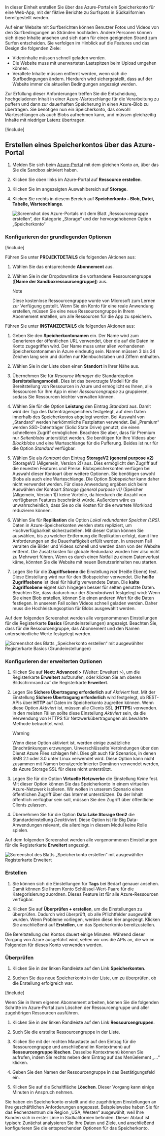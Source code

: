 In dieser Einheit erstellen Sie über das Azure-Portal ein Speicherkonto für eine Web-App, mit der fiktive Berichte zu Surfspots in Südkalifornien bereitgestellt werden.

Auf einer Website mit Surfberichten können Benutzer Fotos und Videos von den Surfbedingungen an Stränden hochladen. Andere Personen können sich diese Inhalte ansehen und sich dann für einen geeigneten Strand zum Surfen entscheiden. Sie verfolgen im Hinblick auf die Features und das Design die folgenden Ziele:

- Videoinhalte müssen schnell geladen werden.
- Die Website muss mit unerwarteten Lastspitzen beim Upload umgehen können.
- Veraltete Inhalte müssen entfernt werden, wenn sich die Surfbedingungen ändern. Hierdurch wird sichergestellt, dass auf der Website immer die aktuellen Bedingungen angezeigt werden.

Zur Erfüllung dieser Anforderungen treffen Sie die Entscheidung, hochgeladenen Inhalt in einer Azure-Warteschlange für die Verarbeitung zu puffern und dann zur dauerhaften Speicherung in einen Azure-Blob zu übertragen. Sie benötigen nun ein Speicherkonto, das sowohl Warteschlangen als auch Blobs aufnehmen kann, und müssen gleichzeitig Inhalte mit niedriger Latenz übertragen.

[!include[](../../../includes/azure-sandbox-activate.md)]

## <a name="use-the-azure-portal-to-create-a-storage-account"></a>Erstellen eines Speicherkontos über das Azure-Portal

1. Melden Sie sich beim [Azure-Portal](https://portal.azure.com/learn.docs.microsoft.com?azure-portal=true) mit dem gleichen Konto an, über das Sie die Sandbox aktiviert haben.

1. Klicken Sie oben links im Azure-Portal auf **Ressource erstellen**.

1. Klicken Sie im angezeigten Auswahlbereich auf **Storage**.

1. Klicken Sie rechts in diesem Bereich auf **Speicherkonto – Blob, Datei, Tabelle, Warteschlange**.

    ![Screenshot des Azure-Portals mit dem Blatt „Ressourcengruppe erstellen“, der Kategorie „Storage“ und der hervorgehobenen Option „Speicherkonto“](..\media\5-portal-storage-select.png)

### <a name="configure-the-basic-options"></a>Konfigurieren der grundlegenden Optionen

[!include[](../../../includes/azure-sandbox-regions-first-mention-note-friendly.md)]

Führen Sie unter **PROJEKTDETAILS** die folgenden Aktionen aus:

1. Wählen Sie das entsprechende **Abonnement** aus.

1. Wählen Sie in der Dropdownliste die vorhandene Ressourcengruppe (**<rgn>[Name der Sandboxressourcengruppe]</rgn>**) aus.

    > [!NOTE]
    > Diese kostenlose Ressourcengruppe wurde von Microsoft zum Lernen zur Verfügung gestellt. Wenn Sie ein Konto für eine reale Anwendung erstellen, müssen Sie eine neue Ressourcengruppe in Ihrem Abonnement erstellen, um alle Ressourcen für die App zu speichern.

Führen Sie unter **INSTANZDETAILS** die folgenden Aktionen aus:

1. Geben Sie den **Speicherkontonamen** ein. Der Name wird zum Generieren der öffentlichen URL verwendet, über die auf die Daten im Konto zugegriffen wird. Der Name muss unter allen vorhandenen Speicherkontonamen in Azure eindeutig sein. Namen müssen 3 bis 24 Zeichen lang sein und dürfen nur Kleinbuchstaben und Ziffern enthalten.

1. Wählen Sie in der Liste oben einen **Standort** in Ihrer Nähe aus.

1. Übernehmen Sie für _Resource Manager_ die Standardoption **Bereitstellungsmodell**. Dies ist das bevorzugte Modell für die Bereitstellung von Ressourcen in Azure und ermöglicht es Ihnen, alle Ressourcen für Ihre App in einer _Ressourcengruppe_ zu gruppieren, sodass Sie Ressourcen leichter verwalten können.

1. Wählen Sie für die Option **Leistung** den Eintrag _Standard_ aus. Damit wird der Typ des Datenträgerspeichers festgelegt, auf dem Daten innerhalb des Speicherkontos abgelegt werden. Bei Auswahl von „Standard“ werden herkömmliche Festplatten verwendet. Bei „Premium“ werden SSD-Datenträger (Solid State Drive) genutzt, die einen schnelleren Zugriff ermöglichen. Beachten Sie aber, dass für Premium nur _Seitenblobs_ unterstützt werden. Sie benötigen für Ihre Videos aber _Blockblobs_ und eine Warteschlange für die Pufferung. Beides ist nur für die Option _Standard_ verfügbar.

1. Wählen Sie als _Kontoart_ den Eintrag **StorageV2 (general purpose v2)** (StorageV2 (Allgemein, Version 2)) aus. Dies ermöglicht den Zugriff auf die neuesten Features und Preise. Blobspeicherkonten verfügen bei Auswahl dieser Kontoart über weitere Optionen. Sie benötigen sowohl Blobs als auch eine Warteschlange. Die Option _Blobspeicher_ kann daher nicht verwendet werden. Für diese Anwendung ergäben sich beim Auswählen der Kontoart _Storage (general purpose v1)_ (Speicher (Allgemein, Version 1)) keine Vorteile, da hierdurch die Anzahl von verfügbaren Features beschränkt würde. Außerdem wäre es unwahrscheinlich, dass Sie so die Kosten für die erwartete Workload reduzieren können.

1. Wählen Sie für **Replikation** die Option _Lokal redundanter Speicher (LRS)_. Daten in Azure-Speicherkonten werden stets repliziert, um Hochverfügbarkeit sicherzustellen. Mit dieser Option können Sie auswählen, bis zu welcher Entfernung die Replikation erfolgt, damit Ihre Anforderungen an die Dauerhaftigkeit erfüllt werden. In unserem Fall veralten die Bilder und Videos schnell und werden dann von der Website entfernt. Die Zusatzkosten für globale Redundanz würden hier also nicht zu Mehrwert führen. Wenn es durch einen Notfall zu einem Datenverlust käme, könnten Sie die Website mit neuen Benutzerinhalten neu starten.

1. Legen Sie für die **Zugriffsebene** die Einstellung _Hot_ (Heiße Ebene) fest. Diese Einstellung wird nur für den Blobspeicher verwendet. Die **heiße Zugriffsebene** ist ideal für häufig verwendete Daten. Die **kalte Zugriffsebene** eignet sich hingegen besser für selten genutzte Daten. Beachten Sie, dass dadurch nur der _Standardwert_ festgelegt wird: Wenn Sie einen Blob erstellen, können Sie einen anderen Wert für die Daten festlegen. In unserem Fall sollen Videos schnell geladen werden. Daher muss die Hochleistungsoption für Blobs ausgewählt werden.

Auf dem folgenden Screenshot werden alle vorgenommenen Einstellungen für die Registerkarte **Basics** (Grundeinstellungen) angezeigt. Beachten Sie, dass für die Ressourcengruppe, das Abonnement und den Namen unterschiedliche Werte festgelegt werden.

![Screenshot des Blatts „Speicherkonto erstellen“ mit ausgewählter Registerkarte **Basics** (Grundeinstellungen)](../media/5-create-storage-account-basics.png)

### <a name="configure-the-advanced-options"></a>Konfigurieren der erweiterten Optionen

1. Klicken Sie auf **Next: Advanced >** (Weiter: Erweitert >), um die Registerkarte **Erweitert** aufzurufen, oder klicken Sie am oberen Bildschirmrand auf die Registerkarte **Erweitert**.

1. Legen Sie **Sichere Übertragung erforderlich** auf _Aktiviert_ fest. Mit der Einstellung **Sichere Übertragung erforderlich** wird festgelegt, ob REST-APIs über **HTTP** auf Daten im Speicherkonto zugreifen können. Wenn diese Option _Aktiviert_ ist, müssen alle Clients SSL (**HTTPS**) verwenden. In den meisten Fällen sollte diese Einstellung _Aktiviert_ sein, da die Verwendung von HTTPS für Netzwerkübertragungen als bewährte Methode betrachtet wird.

    > [!WARNING]
    > Wenn diese Option aktiviert ist, werden einige zusätzliche Einschränkungen erzwungen. Unverschlüsselte Verbindungen über den Dienst Azure Files schlagen fehl. Dies gilt auch für Szenarios, in denen SMB 2.1 oder 3.0 unter Linux verwendet wird. Diese Option kann nicht zusammen mit Namen benutzerdefinierter Domänen verwendet werden, da Azure Storage SSL für diese nicht unterstützt.

1. Legen Sie für die Option **Virtuelle Netzwerke** die Einstellung _Keine_ fest. Mit dieser Option können Sie das Speicherkonto in einem virtuellen Azure-Netzwerk isolieren. Wir wollen in unserem Szenario einen öffentlichen Zugriff über das Internet unterstützen. Da der Inhalt öffentlich verfügbar sein soll, müssen Sie den Zugriff über öffentliche Clients zulassen.

1. Übernehmen Sie für die Option **Data Lake Storage Gen2** die Standardeinstellung _Deaktiviert_. Diese Option ist für Big Data-Anwendungen relevant, die allerdings in diesem Modul keine Rolle spielen.

Auf dem folgenden Screenshot werden alle vorgenommenen Einstellungen für die Registerkarte **Erweitert** angezeigt.

![Screenshot des Blatts „Speicherkonto erstellen“ mit ausgewählter Registerkarte **Erweitert**](../media/5-create-storage-account-advanced.png)

### <a name="create"></a>Erstellen

1. Sie können sich die Einstellungen für **Tags** bei Bedarf genauer ansehen. Damit können Sie Ihrem Konto Schlüssel-Wert-Paare für die Kategorisierung zuordnen. Dieses Feature ist für alle Azure-Ressourcen verfügbar.

1. Klicken Sie auf **Überprüfen + erstellen**, um die Einstellungen zu überprüfen. Dadurch wird überprüft, ob alle Pflichtfelder ausgewählt wurden. Wenn Probleme vorliegen, werden diese hier angezeigt. Klicken Sie anschließend auf **Erstellen**, um das Speicherkonto bereitzustellen.

Die Bereitstellung des Kontos dauert einige Minuten. Während dieser Vorgang von Azure ausgeführt wird, sehen wir uns die APIs an, die wir im Folgenden für dieses Konto verwenden werden.

### <a name="verify"></a>Überprüfen

1. Klicken Sie in der linken Randleiste auf den Link **Speicherkonten**.

1. Suchen Sie das neue Speicherkonto in der Liste, um zu überprüfen, ob die Erstellung erfolgreich war.

<!-- Cleanup sandbox -->
[!include[](../../../includes/azure-sandbox-cleanup.md)]

Wenn Sie in Ihrem eigenen Abonnement arbeiten, können Sie die folgenden Schritte im Azure-Portal zum Löschen der Ressourcengruppe und aller zugehörigen Ressourcen ausführen.

1. Klicken Sie in der linken Randleiste auf den Link **Ressourcengruppen**.

1. Such Sie die erstellte Ressourcengruppe in der Liste.

1. Klicken Sie mit der rechten Maustaste auf den Eintrag für die Ressourcengruppe und anschließend im Kontextmenü auf **Ressourcengruppe löschen**. Dasselbe Kontextmenü können Sie aufrufen, indem Sie rechts neben dem Eintrag auf das Menüelement „...“ klicken.

1. Geben Sie den Namen der Ressourcengruppe in das Bestätigungsfeld ein.

1. Klicken Sie auf die Schaltfläche **Löschen**. Dieser Vorgang kann einige Minuten in Anspruch nehmen.

Sie haben ein Speicherkonto erstellt und die zugehörigen Einstellungen an Ihre geschäftlichen Anforderungen angepasst. Beispielsweise haben Sie für das Rechenzentrum die Region „USA, Westen“ ausgewählt, weil Ihre Kunden sich in erster Linie in Südkalifornien befinden. Dieser Ablauf ist typisch: Zunächst analysieren Sie Ihre Daten und Ziele, und anschließend konfigurieren Sie die entsprechenden Optionen für das Speicherkonto.